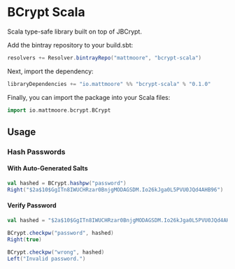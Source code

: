 # BCrypt Scala

Scala type-safe library built on top of JBCrypt.

Add the bintray repository to your build.sbt:

```scala
resolvers += Resolver.bintrayRepo("mattmoore", "bcrypt-scala")
```

Next, import the dependency:

```scala
libraryDependencies += "io.mattmoore" %% "bcrypt-scala" % "0.1.0"
```

Finally, you can import the package into your Scala files:

```scala
import io.mattmoore.bcrypt.BCrypt
```

## Usage

### Hash Passwords

#### With Auto-Generated Salts

```scala
val hashed = BCrypt.hashpw("password")
Right("$2a$10$GgITn8IWUCHRzar0BnjgMODAGSDM.Io26kJga0L5PVU0JQd4AHB96")
```

#### Verify Password

```scala
val hashed = "$2a$10$GgITn8IWUCHRzar0BnjgMODAGSDM.Io26kJga0L5PVU0JQd4AHB96"

BCrypt.checkpw("password", hashed)
Right(true)

BCrypt.checkpw("wrong", hashed)
Left("Invalid password.")
```